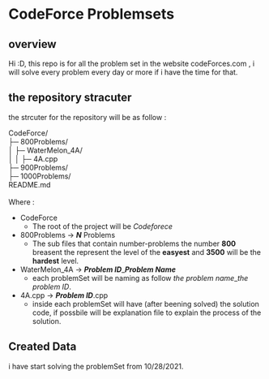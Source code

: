 # CodeForce Problemsets
## overview
Hi :D, this repo is for all the problem set in the website codeForces.com , i will solve every problem every day or more if i have the time for that. 


## the repository stracuter 
the strcuter for the repository will be as follow : 

CodeForce/<br/>
├─ 800Problems/<br/>
│  ├─ WaterMelon_4A/<br/>
│  │  ├─ 4A.cpp<br/>
├─ 900Problems/<br/>
├─ 1000Problems/<br/>
README.md<br/>
<br/>
Where : 
- CodeForce
    - The root of the project will be *Codeforece*
- 800Problems -> ***N*** Problems 
    - The sub files that contain number-problems the number **800** breasent the represent the level of the **easyest** and **3500** will be the **hardest** level. 
- WaterMelon_4A ->  ***Problem ID***_***Problem Name*** 
    - each problemSet will be naming as follow *the problem name*_*the problem ID*.
- 4A.cpp -> ***Problem ID***.cpp
    - inside each problemSet will have (after beening solved) the solution code, if possbile will be explanation file to explain the process of the solution. 

## Created Data
i have start solving the problemSet from 10/28/2021.  